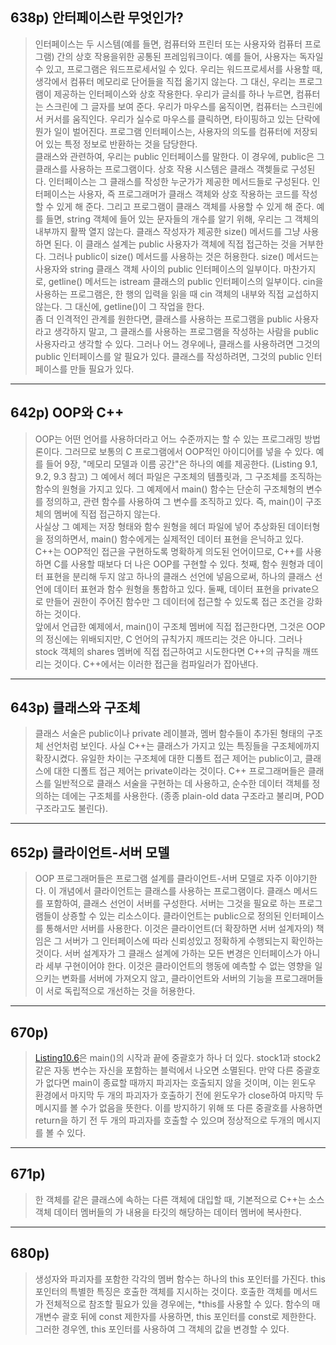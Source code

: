 ## 638p) 안터페이스란 무엇인가?
> 인터페이스는 두 시스템(예를 들면, 컴퓨터와 프린터 또는 사용자와 컴퓨터 프로그램) 간의 상호 작용을위한 공통된 프레임워크이다. 예를 들어, 사용자는 독자일 수 있고, 프로그램은 워드프로세서일 수 있다. 우리는 워드프로세서를 사용할 때, 생각에서 컴퓨터 메모리로 단어들을 직접 옮기지 않는다. 그 대신, 우리는 프로그램이 제공하는 인터페이스와 상호 작용한다. 우리가 글쇠를 하나 누르면, 컴퓨터는 스크린에 그 글자를 보여 준다. 우리가 마우스를 움직이면, 컴퓨터는 스크린에서 커서를 움직인다. 우리가 실수로 마우스를 클릭하면, 타이핑하고 있는 단락에 뭔가 일이 벌어진다. 프로그램 인터페이스는, 사용자의 의도를 컴퓨터에 저장되어 있는 특정 정보로 반환하는 것을 담당한다.  
> 클래스와 관련하여, 우리는 public 인터페이스를 말한다. 이 경우에, public은 그 클래스를 사용하는 프로그램이다. 상호 작용 시스템은 클래스 객쳊들로 구성된다. 인터페이스는 그 클래스를 작성한 누군가가 제공한 메서드들로 구성된다. 인터페이스는 사용자, 즉 프로그래머가 클래스 객체와 상호 작용하는 코드를 작성할 수 있게 해 준다. 그리고 프로그램이 클래스 객체를 사용할 수 있게 해 준다. 예를 들면, string 객체에 들어 있는 문자들의 개수를 알기 위해, 우리는 그 객체의 내부까지 활짝 열지 않는다. 클래스 작성자가 제공한 size() 메서드를 그냥 사용하면 된다. 이 클래스 설계는 public 사용자가 객체에 직접 접근하는 것을 거부한다. 그러나 public이 size() 메서드를 사용하는 것은 허용한다. size() 메서드는 사용자와 string 클래스 객체 사이의 public 인터페이스의 일부이다. 마찬가지로, getline() 메서드는 istream 클래스의 public 인터페이스의 일부이다. cin을 사용하는 프로그램은, 한 행의 입력을 읽을 때 cin 객체의 내부와 직접 교섭하지 않는다. 그 대신에, getline()이 그 작업을 한다.   
> 좀 더 인격적인 관계를 원한다면, 클래스를 사용하는 프로그램을 public 사용자라고 생각하지 말고, 그 클래스를 사용하는 프로그램을 작성하는 사람을 public 사용자라고 생각할 수 있다. 그러나 어느 경우에나, 클래스를 사용하려면 그것의 public 인터페이스를 알 필요가 있다. 클래스를 작성하려면, 그것의 public 인터페이스를 만들 필요가 있다. 
___
## 642p) OOP와 C++
> OOP는 어떤 언어를 사용하더라고 어느 수준까지는 할 수 있는 프로그래밍 방법론이다. 그러므로 보통의 C 프로그램에서 OOP적인 아이디어를 넣을 수 있다. 예를 들어 9장, "메모리 모델과 이름 공간"은 하나의 예를 제공한다. (Listing 9.1, 9.2, 9.3 참고) 그 예에서 헤더 파일은 구조체의 템플릿과, 그 구조체를 조직하는 함수의 원형을 가지고 있다. 그 예제에서 main() 함수는 단순히 구조체형의 변수를 정의하고, 관련 함수를 사용하여 그 변수를 조직하고 있다. 즉, main()이 구조체의 멤버에 직접 접근하지 않는다.  
> 사실상 그 예제는 저장 형태와 함수 원형을 헤더 파일에 넣어 추상화된 데이터형을 정의하면서, main() 함수에게는 실제적인 데이터 표현을 은닉하고 있다. C++는 OOP적인 접근을 구현하도록 명확하게 의도된 언어이므로, C++를 사용하면 C를 사용할 때보다 더 나은 OOP를 구현할 수 있다. 첫째, 함수 원형과 데이터 표현을 분리해 두지 않고 하나의 클래스 선언에 넣음으로써, 하나의 클래스 선언에 데이터 표현과 함수 원형을 통합하고 있다. 둘째, 데이터 표현을 private으로 만들어 권한이 주어진 함수만 그 데이터에 접근할 수 있도록 접근 조건을 강화하는 것이다.  
> 앞에서 언급한 예제에서, main()이 구조체 멤버에 직접 접근한다면, 그것은 OOP의 정신에는 위배되지만, C 언어의 규칙가지 깨뜨리는 것은 아니다. 그러나 stock 객체의 shares 멤버에 직접 접근하여고 시도한다면 C++의 규칙을 깨뜨리는 것이다. C++에서는 이러한 접근을 컴파일러가 잡아낸다. 
___
## 643p) 클래스와 구조체
> 클래스 서술은 public이나 private 레이블과, 멤버 함수들이 추가된 형태의 구조체 선언처럼 보인다. 사실 C++는 클래스가 가지고 있는 특징들을 구조체에까지 확장시켰다. 유일한 차이는 구조체에 대한 디폴트 접근 제어는 public이고, 클래스에 대한 디폴트 접근 제어는 private이라는 것이다. C++ 프로그래머들은 클래스를 일반적으로 클래스 서술을 구현하는 데 사용하고, 순수한 데이터 객체를 정의하는 데에는 구조체를 사용한다. (종종 plain-old data 구조라고 불리며, POD 구조라고도 불린다).
___
## 652p) 클라이언트-서버 모델
> OOP 프로그래머들은 프로그램 설계를 클라이언트-서버 모델로 자주 이야기한다. 이 개념에서 클라이언트는 클래스를 사용하는 프로그램이다. 클래스 메서드를 포함하여, 클래스 선언이 서버를 구성한다. 서버는 그것을 필요로 하는 프로그램들이 상죵할 수 있는 리소스이다. 클라이언트는 public으로 정의된 인터페이스를 통해서만 서버를 사용한다. 이것은 클라이언트(더 확장하면 서버 설계자의) 책임은 그 서버가 그 인터페이스에 따라 신뢰성있고 정확하게 수행되는지 확인하는 것이다. 서버 설계자가 그 클래스 설계에 가하는 모든 변경은 인터페이스가 아니라 세부 구현이어야 한다. 이것은 클라이언트의 행동에 예측할 수 없는 영향을 일으키는 변화를 서버에 가져오지 않고, 클라이언트와 서버의 기능을 프로그래머들이 서로 독립적으로 개선하는 것을 허용한다.
___
## 670p)
> [Listing10.6](https://github.com/tlsehddbs/CPP_Basic/blob/main/10/06usestok1.cpp "Listing 10.6")은 main()의 시작과 끝에 중괄호가 하나 더 있다. stock1과 stock2 같은 자동 변수는 자신을 포함하는 블럭에서 나오면 소멸된다. 만약 다른 중괄호가 없다면 main이 종료할 때까지 파괴자는 호출되지 않을 것이며, 이는 윈도우 환경에서 마지막 두 개의 파괴자가 호출하기 전에 윈도우가 close하여 마지막 두 메시지를 볼 수가 없음을 뜻한다. 이를 방지하기 위해 또 다른 중괄호를 사용하면 return을 하기 전 두 개의 파괴자를 호출할 수 있으며 정상적으로 두개의 메시지를 볼 수 있다.
___
## 671p)
> 한 객체를 같은 클래스에 속하는 다른 객체에 대입할 때, 기본적으로 C++는 소스 객체 데이터 멤버들의 가 내용을 타깃의 해당하는 데이터 멤버에 복사한다.
___
## 680p)
> 생성자와 파괴자를 포함한 각각의 멤버 함수는 하나의 this 포인터를 가진다. this 포인터의 특별한 특징은 호출한 객체를 지시하는 것이다. 호출한 객체를 메서드가 전체적으로 참조할 필요가 있을 경우에는, *this를 사용할 수 있다. 함수의 매개변수 괄호 뒤에 const 제한자를 사용하면, this 포인터를 const로 제한한다. 그러한 경우엔, this 포인터를 사용하여 그 객체의 값을 변경할 수 있다.